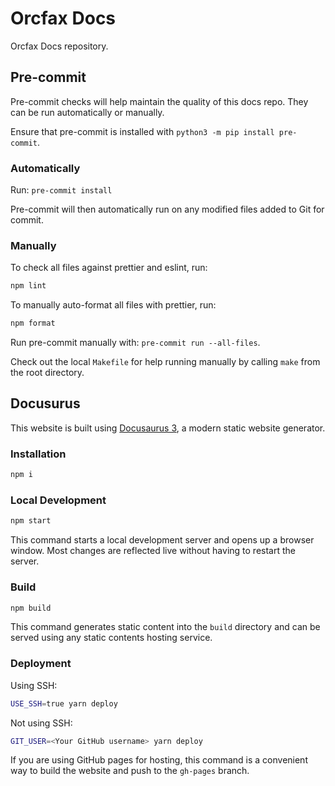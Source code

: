 # Orcfax Docs

Orcfax Docs repository.

## Pre-commit

Pre-commit checks will help maintain the quality of this docs repo. They can be
run automatically or manually.

Ensure that pre-commit is installed with `python3 -m pip install pre-commit`.

### Automatically

Run: `pre-commit install`

Pre-commit will then automatically run on any modified files added to Git for
commit.

### Manually

To check all files against prettier and eslint, run:

```bash
npm lint
```

To manually auto-format all files with prettier, run:

```bash
npm format
```

Run pre-commit manually with: `pre-commit run --all-files`.

Check out the local `Makefile` for help running manually by calling `make` from
the root directory.

## Docusurus

This website is built using [Docusaurus 3](https://docusaurus.io/), a modern
static website generator.

### Installation

```bash
npm i
```

### Local Development

```bash
npm start
```

This command starts a local development server and opens up a browser window.
Most changes are reflected live without having to restart the server.

### Build

```bash
npm build
```

This command generates static content into the `build` directory and can be
served using any static contents hosting service.

### Deployment

Using SSH:

```bash
USE_SSH=true yarn deploy
```

Not using SSH:

```bash
GIT_USER=<Your GitHub username> yarn deploy
```

If you are using GitHub pages for hosting, this command is a convenient way to
build the website and push to the `gh-pages` branch.
